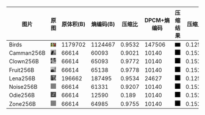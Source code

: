 | 图片|原图| 原体积(B) | 熵编码(B) | 压缩比|DPCM+熵编码| 压缩结果| 压缩比|PSNR|
|-|-|-|-|-|-|-|-|-|
|Birds|![Birds](./test/Birds.bmp)|1179702|1124467|0.9532|147506|![Birds](./test/test_out/bit_1/Birds/Birds.dpcm.dhuff.bmp)|0.125|-13.95
|Camman256B|![Camman256B](./test/Camman256B.bmp)|66614|60093|0.9021|10140|![Camman256B](./test/test_out/bit_1/Camman256B/Camman256B.dpcm.dhuff.bmp)|0.1522|-14.58
|Clown256B|![Clown256B](./test/Clown256B.bmp)|66614|65093|0.9772|10140|![Clown256B](./test/test_out/bit_1/Clown256B/Clown256B.dpcm.dhuff.bmp)|0.1522|-13.83
|Fruit256B|![Fruit256B](./test/Fruit256B.bmp)|66614|65138|0.9778|10140|![Fruit256B](./test/test_out/bit_1/Fruit256B/Fruit256B.dpcm.dhuff.bmp)|0.1522|-13.6
|Lena256B|![Lena256B](./test/Lena256B.bmp)|196662|187495|0.9534|24627|![Lena256B](./test/test_out/bit_1/Lena256B/Lena256B.dpcm.dhuff.bmp)|0.1252|-14.58
|Noise256B|![Noise256B](./test/Noise256B.bmp)|66614|61331|0.9207|10140|![Noise256B](./test/test_out/bit_1/Noise256B/Noise256B.dpcm.dhuff.bmp)|0.1522|-13.76
|Odie256B|![Odie256B](./test/Odie256B.bmp)|66614|12590|0.189|10140|![Odie256B](./test/test_out/bit_1/Odie256B/Odie256B.dpcm.dhuff.bmp)|0.1522|-13.12
|Zone256B|![Zone256B](./test/Zone256B.bmp)|66614|64985|0.9755|10140|![Zone256B](./test/test_out/bit_1/Zone256B/Zone256B.dpcm.dhuff.bmp)|0.1522|-11.63
